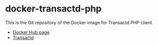 docker-transactd-php
===============================================================================

This is the Git repository of the Docker image for Transactd PHP client.

* [Docker Hub page](https://hub.docker.com/r/bizstation/transactd-php/)
* [Transactd](https://github.com/bizstation/transactd/)
